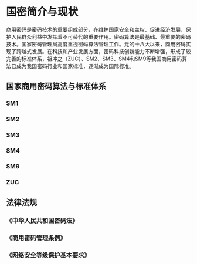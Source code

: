 # 国密简介与现状

商用密码是密码技术的重要组成部分，在维护国家安全和主权、促进经济发展、保护人民群众利益中发挥着不可替代的重要作用。密码算法是最基础、最重要的密码技术。国家密码管理局高度重视密码算法管理工作。党的十八大以来，商用密码实现了跨越式发展。在科技和产业发展方面，密码科技创新能力不断增强，形成了较完善的标准体系，祖冲之（ZUC）、SM2、SM3、SM4和SM9等我国商用密码算法已成为我国密码行业和国家标准，逐渐成为国际标准。

## 国家商用密码算法与标准体系

### SM1
### SM2
### SM3
### SM4
### SM9
### ZUC

## 法律法规

### 《中华人民共和国密码法》
### 《商用密码管理条例》
### 《网络安全等级保护基本要求》
